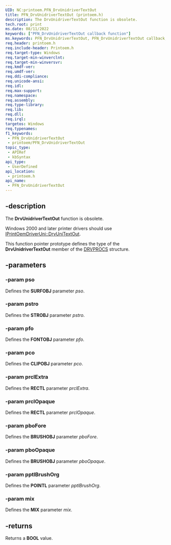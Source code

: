 ```yaml
---
UID: NC:printoem.PFN_DrvUnidriverTextOut
title: PFN_DrvUnidriverTextOut (printoem.h)
description: The DrvUnidriverTextOut function is obsolete.
tech.root: print
ms.date: 08/11/2022
keywords: ["PFN_DrvUnidriverTextOut callback function"]
ms.keywords: PFN_DrvUnidriverTextOut, PFN_DrvUnidriverTextOut callback, PFN_DrvUnidriverTextOut callback function [Print Devices], print.drvunidrivertextout, print_obsoletefunctions_eeb13110-561c-4c0f-912b-1a3a1cebd846.xml, printoem/PFN_DrvUnidriverTextOut
req.header: printoem.h
req.include-header: Printoem.h
req.target-type: Windows
req.target-min-winverclnt: 
req.target-min-winversvr: 
req.kmdf-ver: 
req.umdf-ver: 
req.ddi-compliance: 
req.unicode-ansi: 
req.idl: 
req.max-support: 
req.namespace: 
req.assembly: 
req.type-library: 
req.lib: 
req.dll: 
req.irql: 
targetos: Windows
req.typenames: 
f1_keywords:
 - PFN_DrvUnidriverTextOut
 - printoem/PFN_DrvUnidriverTextOut
topic_type:
 - APIRef
 - kbSyntax
api_type:
 - UserDefined
api_location:
 - printoem.h
api_name:
 - PFN_DrvUnidriverTextOut
---
```


## -description

The **DrvUnidriverTextOut** function is obsolete.

Windows 2000 and later printer drivers should use [IPrintOemDriverUni::DrvUniTextOut](/windows-hardware/drivers/ddi/prcomoem/nf-prcomoem-iprintoemdriveruni-drvunitextout).

This function pointer prototype defines the type of the **DrvUnidriverTextOut** member of the [DRVPROCS](/windows-hardware/drivers/ddi/printoem/ns-printoem-_drvprocs) structure.

## -parameters

### -param pso

Defines the **SURFOBJ** parameter *pso*.

### -param pstro

Defines the **STROBJ** parameter *pstro*.

### -param pfo

Defines the **FONTOBJ** parameter *pfo*.

### -param pco

Defines the **CLIPOBJ** parameter *pco*.

### -param prclExtra

Defines the **RECTL** parameter *prclExtra*.

### -param prclOpaque

Defines the **RECTL** parameter *prclOpaque*.

### -param pboFore

Defines the **BRUSHOBJ** parameter *pboFore*.

### -param pboOpaque

Defines the **BRUSHOBJ** parameter *pboOpaque*.

### -param pptlBrushOrg

Defines the **POINTL** parameter *pptlBrushOrg*.

### -param mix

Defines the **MIX** parameter *mix*.

## -returns

Returns a **BOOL** value.
